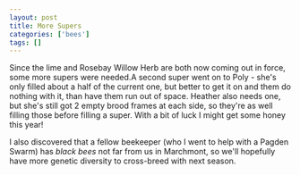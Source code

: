 ```yaml
---
layout: post
title: More Supers
categories: ['bees']
tags: []
---
```


Since the lime and Rosebay Willow Herb are both now coming out in force, some more supers were needed.A second super went on to Poly - she's only filled about a half of the current one, but better to get it on and them do nothing with it, than have them run out of space. Heather also needs one, but she's still got 2 empty brood frames at each side, so they're as well filling those before filling a super. With a bit of luck I might get some honey this year!   
  
  
  
I also discovered that a fellow beekeeper (who I went to help with a Pagden Swarm) has _black bees_ not far from us in Marchmont, so we'll hopefully have more genetic diversity to cross-breed with next season. 
